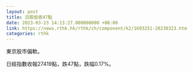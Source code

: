 ```yaml
---
layout: post
title: 日股低收47點
date: 2023-03-23 14:13:27.000000000 +08:00
link: https://news.rthk.hk/rthk/ch/component/k2/1693251-20230323.htm
categories: rthk
---
```


東京股市偏軟。

日經指數收報27419點，跌47點，跌幅0.17%。
